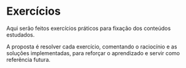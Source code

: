 # Exercícios

Aqui serão feitos exercícios práticos para fixação dos conteúdos estudados.

A proposta é resolver cada exercício, comentando o raciocínio e as soluções implementadas, para reforçar o aprendizado e servir como referência futura.

